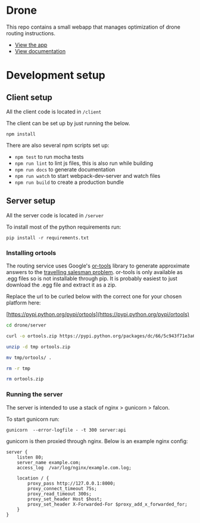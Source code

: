 
# Drone

This repo contains a small webapp that manages optimization of drone routing instructions.

- [View the app](http://drone.dancoat.es/)
- [View documentation](http://drone.dancoat.es/docs/)



# Development setup

## Client setup

All the client code is located in `/client`

The client can be set up by just running the below.

```
npm install
```

There are also several npm scripts set up:

- `npm test` to run mocha tests
- `npm run lint` to lint js files, this is also run while building
- `npm run docs` to generate documentation
- `npm run watch` to start webpack-dev-server and watch files
- `npm run build` to create a production bundle


## Server setup

All the server code is located in `/server`

To install most of the python requirements run:

```
pip install -r requirements.txt
```

### Installing ortools

The routing service uses Google's [or-tools](https://github.com/google/or-tools) library to generate approximate answers to the [travelling salesman problem](https://en.wikipedia.org/wiki/Travelling_salesman_problem). or-tools is only available as .egg files so is not installable through pip. It is probably easiest to just download the .egg file and extract it as a zip.

Replace the url to be curled below with the correct one for your chosen platform here:

[https://pypi.python.org/pypi/ortools](https://pypi.python.org/pypi/ortools)

```bash
cd drone/server

curl -o ortools.zip https://pypi.python.org/packages/dc/66/5c943f71e3a69bac976f0b194a87cc20f369307458bafa025b9c67f66934/ortools-3.3629-py2.7-linux-x86_64.egg#md5=5a4c7fc2f2f0c8f3f3f58611bf59a9cf

unzip -d tmp ortools.zip

mv tmp/ortools/ .

rm -r tmp

rm ortools.zip
```

### Running the server

The server is intended to use a stack of nginx > gunicorn > falcon.

To start gunicorn run:

```
gunicorn  --error-logfile - -t 300 server:api
```

gunicorn is then proxied through nginx. Below is an example nginx config:

```
server {
    listen 80;
    server_name example.com;
    access_log  /var/log/nginx/example.com.log;

    location / {
        proxy_pass http://127.0.0.1:8000;
        proxy_connect_timeout 75s;
        proxy_read_timeout 300s;
        proxy_set_header Host $host;
        proxy_set_header X-Forwarded-For $proxy_add_x_forwarded_for;
    }
}

``` 